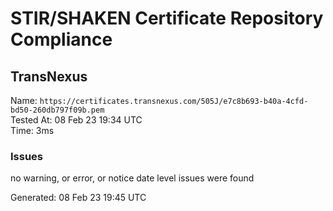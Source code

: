 # STIR/SHAKEN Certificate Repository Compliance

## TransNexus

Name: `https://certificates.transnexus.com/505J/e7c8b693-b40a-4cfd-bd50-260db797f09b.pem`\
Tested At: 08 Feb 23 19:34 UTC\
Time: 3ms

### Issues

no warning, or error, or notice date level issues were found

Generated: 08 Feb 23 19:45 UTC